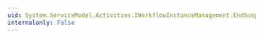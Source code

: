 ```yaml
---
uid: System.ServiceModel.Activities.IWorkflowInstanceManagement.EndSuspend(System.IAsyncResult)
internalonly: False
---
```

